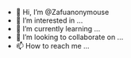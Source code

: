 - 👋 Hi, I’m @Zafuanonymouse
- 👀 I’m interested in ...
- 🌱 I’m currently learning ...
- 💞️ I’m looking to collaborate on ...
- 📫 How to reach me ...

<!---
Zafuanonymouse/Zafuanonymouse is a ✨ special ✨ repository because its `README.md` (this file) appears on your GitHub profile.
You can click the Preview link to take a look at your changes.
--->
